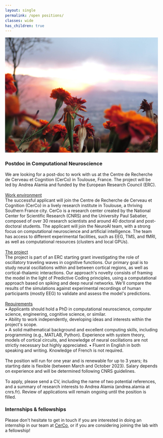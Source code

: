 ```yaml
---
layout: single
permalink: /open positions/
classes: wide
has_children: true 
---
```


<img src="/assets/images/flowersNepal.jpg" alt="About me"> 
      

### Postdoc in Computational Neuroscience

We are looking for a post-doc to work with us at the Centre de Recherche de Cerveau et Cognition (CerCo) in Toulouse, France. The project will be led by Andrea Alamia and funded by the European Research Council (ERC). <br> 
<br> 
<ins>Work environment</ins> <br> 
The successful applicant will join the Centre de Recherche de Cerveau et Cognition (CerCo) in a lively research institute in Toulouse, a thriving Southern France city. CerCo is a research center created by the National Center for Scientific Research (CNRS) and the University Paul Sabatier, composed of over 30 research scientists and around 40 doctoral and post-doctoral students. The applicant will join the NeuroAI team, with a strong focus on computational neuroscience and artificial intelligence. The team has access to different experimental facilities, such as EEG, TMS, and fMRI, as well as computational resources (clusters and local GPUs). <br> 
<br> 
<ins>The project</ins> <br> 
The project is part of an ERC starting grant investigating the role of oscillatory traveling waves in cognitive functions. Our primary goal is to study neural oscillations within and between cortical regions, as well as cortical-thalamic interactions. Our approach's novelty consists of framing the model in the light of Predictive Coding principles, using a computational approach based on spiking and deep neural networks. We'll compare the results of the simulations against experimental recordings of human participants (mostly EEG) to validate and assess the model's predictions.<br> 
<br> 
<ins>Requirements</ins> <br> 
•	Applicants should hold a PhD in computational neuroscience, computer science, engineering, cognitive science, or similar. <br> 
•	Ability to work independently, developing ideas and interests within the project's scope. <br> 
•	A solid mathematical background and excellent computing skills, including programming (e.g., MATLAB, Python). Experience with system theory, models of cortical circuits, and knowledge of neural oscillations are not strictly necessary but highly appreciated.
•	Fluent in English in both speaking and writing. Knowledge of French is not required. <br> 
<br> 
The position will run for one year and is renewable for up to 3 years; its starting date is flexible (between March and October 2023). 
Salary depends on experience and will be determined following CNRS guidelines. <br> 
<br> 
To apply, please send a CV, including the name of two potential references, and a summary of research interests to Andrea Alamia (andrea.alamia at cnrs.fr). Review of applications will remain ongoing until the position is filled. <br> 

### Internships & fellowships

Please don't hesitate to get in touch if you are interested in doing an internship in our team at <a href="http://cerco.cnrs.fr/">CerCo</a>, or if you are considering joining the lab with a fellowship! <br> 
